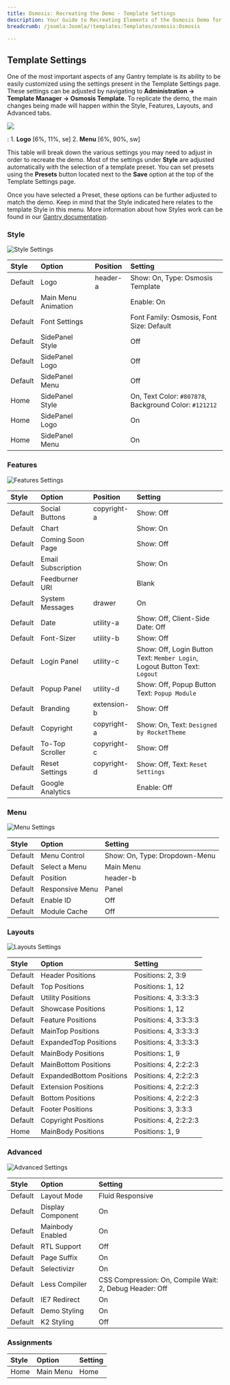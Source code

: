 ```yaml
---
title: Osmosis: Recreating the Demo - Template Settings
description: Your Guide to Recreating Elements of the Osmosis Demo for Joomla
breadcrumb: /joomla:Joomla/!templates:Templates/osmosis:Osmosis

---
```


Template Settings
-----
One of the most important aspects of any Gantry template is its ability to be easily customized using the settings present in the Template Settings page. These settings can be adjusted by navigating to **Administration -> Template Manager -> Osmosis Template**. To replicate the demo, the main changes being made will happen within the Style, Features, Layouts, and Advanced tabs.

![][Osmosis2]

:   1. **Logo**  [6%, 11%, se]
    2. **Menu**  [6%, 90%, sw]

This table will break down the various settings you may need to adjust in order to recreate the demo. Most of the settings under **Style** are adjusted automatically with the selection of a template preset. You can set presets using the **Presets** button located next to the **Save** option at the top of the Template Settings page.

Once you have selected a Preset, these options can be further adjusted to match the demo. Keep in mind that the Style indicated here relates to the template Style in this menu. More information about how Styles work can be found in our [Gantry documentation][gantrydocs].

### Style

![Style Settings][style]

| Style       | Option              | Position    | Setting                                                |
| :---------- | :----------         | :---------- | :----------                                            |
| Default     | Logo                | header-a    | Show: On, Type: Osmosis Template                       |
| Default     | Main Menu Animation |             | Enable: On                                             |
| Default     | Font Settings       |             | Font Family: Osmosis, Font Size: Default               |
| Default     | SidePanel Style     |             | Off                                                    |
| Default     | SidePanel Logo      |             | Off                                                    |
| Default     | SidePanel Menu      |             | Off                                                    |
| Home        | SidePanel Style     |             | On, Text Color: `#807878`, Background Color: `#121212` |
| Home        | SidePanel Logo      |             | On                                                     |
| Home        | SidePanel Menu      |             | On                                                     |

### Features

![Features Settings][features]

| Style       | Option             | Position    | Setting                                                                    |
| :---------- | :----------        | :---------- | :----------                                                                |
| Default     | Social Buttons     | copyright-a | Show: Off                                                                  |
| Default     | Chart              |             | Show: On                                                                   |
| Default     | Coming Soon Page   |             | Show: Off                                                                  |
| Default     | Email Subscription |             | Show: On                                                                   |
| Default     | Feedburner URI     |             | Blank                                                                      |
| Default     | System Messages    | drawer      | On                                                                         |
| Default     | Date               | utility-a   | Show: Off, Client-Side Date: Off                                           |
| Default     | Font-Sizer         | utility-b   | Show: Off                                                                  |
| Default     | Login Panel        | utility-c   | Show: Off, Login Button Text: `Member Login`, Logout Button Text: `Logout` |
| Default     | Popup Panel        | utility-d   | Show: Off, Popup Button Text: `Popup Module`                               |
| Default     | Branding           | extension-b | Show: Off                                                                  |
| Default     | Copyright          | copyright-a | Show: On, Text: `Designed by RocketTheme`                                  |
| Default     | To-Top Scroller    | copyright-c | Show: Off                                                                  |
| Default     | Reset Settings     | copyright-d | Show: Off, Text: `Reset Settings`                                          |
| Default     | Google Analytics   |             | Enable: Off                                                                |

### Menu

![Menu Settings][menu2]

| Style       | Option          | Setting                       |
| :---------- | :----------     | :----------                   |
| Default     | Menu Control    | Show: On, Type: Dropdown-Menu |
| Default     | Select a Menu   | Main Menu                     |
| Default     | Position        | header-b                      |
| Default     | Responsive Menu | Panel                         |
| Default     | Enable ID       | Off                           |
| Default     | Module Cache    | Off                           |

### Layouts

![Layouts Settings][layouts]

| Style       | Option                   | Setting               |
| :---------- | :----------              | :----------           |
| Default     | Header Positions         | Positions: 2, 3:9     |
| Default     | Top Positions            | Positions: 1, 12      |
| Default     | Utility Positions        | Positions: 4, 3:3:3:3 |
| Default     | Showcase Positions       | Positions: 1, 12      |
| Default     | Feature Positions        | Positions: 4, 3:3:3:3 |
| Default     | MainTop Positions        | Positions: 4, 3:3:3:3 |
| Default     | ExpandedTop Positions    | Positions: 4, 3:3:3:3 |
| Default     | MainBody Positions       | Positions: 1, 9       |
| Default     | MainBottom Positions     | Positions: 4, 2:2:2:3 |
| Default     | ExpandedBottom Positions | Positions: 4, 2:2:2:3 |
| Default     | Extension Positions      | Positions: 4, 2:2:2:3 |
| Default     | Bottom Positions         | Positions: 4, 2:2:2:3 |
| Default     | Footer Positions         | Positions: 3, 3:3:3   |
| Default     | Copyright Positions      | Positions: 4, 2:2:2:3 |
| Home        | MainBody Positions       | Positions: 1, 9       |

### Advanced

![Advanced Settings][advanced]

| Style       | Option            | Setting                                                 |
| :---------- | :----------       | :----------                                             |
| Default     | Layout Mode       | Fluid Responsive                                        |
| Default     | Display Component | On                                                      |
| Default     | Mainbody Enabled  | On                                                      |
| Default     | RTL Support       | Off                                                     |
| Default     | Page Suffix       | On                                                      |
| Default     | Selectivizr       | On                                                      |
| Default     | Less Compiler     | CSS Compression: On, Compile Wait: 2, Debug Header: Off |
| Default     | IE7 Redirect      | On                                                      |
| Default     | Demo Styling      | On                                                      |
| Default     | K2 Styling        | Off                                                     |

### Assignments

| Style       | Option      | Setting     |
| :---------- | :---------- | :---------- |
| Home        | Main Menu   | Home        |

[demo25]: assets/osmosis.jpg
[menu]: ../../start/menu.md
[Osmosis2]: assets/osmosis2.jpeg
[assignments]: assets/assignments_settings.jpeg
[style]: assets/style_settings.jpeg
[advanced]: assets/advanced_settings.jpeg
[layouts]: assets/layouts_settings.jpeg
[menu2]: assets/menu_settings.jpeg
[features]: assets/features_settings.jpeg
[setsocial]: assets/setsocial.jpg
[gantrydocs]: http://www.gantry-framework.org/documentation/joomla/configure
